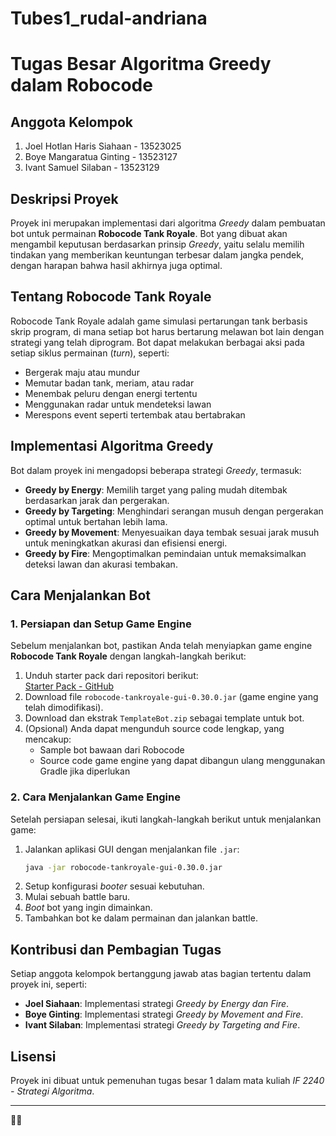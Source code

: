 # Tubes1_rudal-andriana
# Tugas Besar Algoritma Greedy dalam Robocode

## Anggota Kelompok
1. Joel Hotlan Haris Siahaan - 13523025 
2. Boye Mangaratua Ginting - 13523127 
3. Ivant Samuel Silaban - 13523129

## Deskripsi Proyek
Proyek ini merupakan implementasi dari algoritma *Greedy* dalam pembuatan bot untuk permainan **Robocode Tank Royale**. Bot yang dibuat akan mengambil keputusan berdasarkan prinsip *Greedy*, yaitu selalu memilih tindakan yang memberikan keuntungan terbesar dalam jangka pendek, dengan harapan bahwa hasil akhirnya juga optimal.

## Tentang Robocode Tank Royale
Robocode Tank Royale adalah game simulasi pertarungan tank berbasis skrip program, di mana setiap bot harus bertarung melawan bot lain dengan strategi yang telah diprogram. Bot dapat melakukan berbagai aksi pada setiap siklus permainan (*turn*), seperti:
- Bergerak maju atau mundur
- Memutar badan tank, meriam, atau radar
- Menembak peluru dengan energi tertentu
- Menggunakan radar untuk mendeteksi lawan
- Merespons event seperti tertembak atau bertabrakan

## Implementasi Algoritma Greedy
Bot dalam proyek ini mengadopsi beberapa strategi *Greedy*, termasuk:
- **Greedy by Energy**: Memilih target yang paling mudah ditembak berdasarkan jarak dan pergerakan.
- **Greedy by Targeting**: Menghindari serangan musuh dengan pergerakan optimal untuk bertahan lebih lama.
- **Greedy by Movement**: Menyesuaikan daya tembak sesuai jarak musuh untuk meningkatkan akurasi dan efisiensi energi.
- **Greedy by Fire**: Mengoptimalkan pemindaian untuk memaksimalkan deteksi lawan dan akurasi tembakan.

## Cara Menjalankan Bot
### 1. Persiapan dan Setup Game Engine
Sebelum menjalankan bot, pastikan Anda telah menyiapkan game engine **Robocode Tank Royale** dengan langkah-langkah berikut:
1. Unduh starter pack dari repositori berikut:  
   [Starter Pack - GitHub](https://github.com/Ariel-HS/tubes1-if2211-starter-pack)
2. Download file `robocode-tankroyale-gui-0.30.0.jar` (game engine yang telah dimodifikasi).
3. Download dan ekstrak `TemplateBot.zip` sebagai template untuk bot.
4. (Opsional) Anda dapat mengunduh source code lengkap, yang mencakup:
   - Sample bot bawaan dari Robocode
   - Source code game engine yang dapat dibangun ulang menggunakan Gradle jika diperlukan

### 2. Cara Menjalankan Game Engine
Setelah persiapan selesai, ikuti langkah-langkah berikut untuk menjalankan game:
1. Jalankan aplikasi GUI dengan menjalankan file `.jar`:  
   ```bash
   java -jar robocode-tankroyale-gui-0.30.0.jar
   ```
2. Setup konfigurasi *booter* sesuai kebutuhan.
3. Mulai sebuah battle baru.
4. *Boot* bot yang ingin dimainkan.
5. Tambahkan bot ke dalam permainan dan jalankan battle.

## Kontribusi dan Pembagian Tugas
Setiap anggota kelompok bertanggung jawab atas bagian tertentu dalam proyek ini, seperti:
- **Joel Siahaan**: Implementasi strategi *Greedy by Energy dan Fire*.
- **Boye Ginting**: Implementasi strategi *Greedy by Movement and Fire*.
- **Ivant Silaban**: Implementasi strategi *Greedy by Targeting and Fire*.

## Lisensi
Proyek ini dibuat untuk pemenuhan tugas besar 1 dalam mata kuliah *IF 2240 - Strategi Algoritma*.

---

**🚀🤖**
